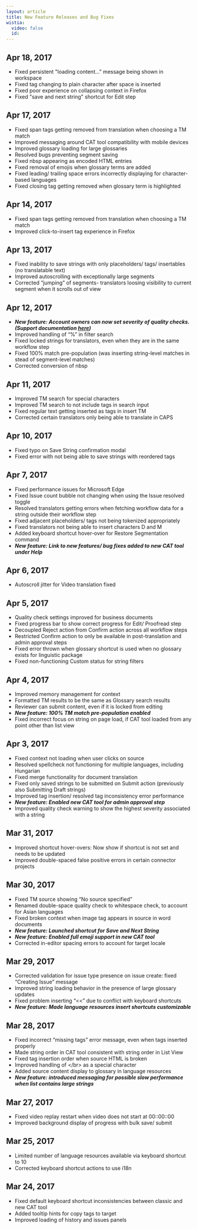 ```yaml
---
layout: article
title: New Feature Releases and Bug Fixes
wistia:
  video: false
  id:
---
```



## Apr 18, 2017

* Fixed persistent "loading content..." message being shown in workspace
* Fixed tag changing to plain character after space is inserted
* Fixed poor experience on collapsing context in Firefox
* Fixed "save and next string" shortcut for Edit step

## Apr 17, 2017

* Fixed span tags getting removed from translation when choosing a TM match
* Improved messaging around CAT tool compatibility with mobile devices
* Improved glossary loading for large glossaries
* Resolved bugs preventing segment saving
* Fixed nbsp appearing as encoded HTML entries
* Fixed removal of emojis when glossary terms are added
* Fixed leading/ trailing space errors incorrectly displaying for character-based languages
* Fixed closing tag getting removed when glossary term is highlighted

## Apr 14, 2017

* Fixed span tags getting removed from translation when choosing a TM match
* Improved click-to-insert tag experience in Firefox

## Apr 13, 2017

* Fixed inability to save strings with only placeholders/ tags/ insertables (no translatable text)
* Improved autoscrolling with exceptionally large segments
* Corrected “jumping” of segments- translators loosing visibility to current segment when it scrolls out of view

## Apr 12, 2017

* ***New feature: Account owners can now set severity of quality checks. (Support documentation [here](http://help.smartling.com/knowledge-base/articles/Quality-Checks/#how-do-i-enable-disable-quality-checks-on-my-account))***
* Improved handling of “%” in filter search
* Fixed locked strings for translators, even when they are in the same workflow step
* Fixed 100% match pre-population (was inserting string-level matches in stead of segment-level matches)
* Corrected conversion of nbsp

## Apr 11, 2017

* Improved TM search for special characters
* Improved TM search to not include tags in search input
* Fixed regular text getting inserted as tags in insert TM
* Corrected certain translators only being able to translate in CAPS

## Apr 10, 2017

* Fixed typo on Save String confirmation modal
* Fixed error with not being able to save strings with reordered tags

## Apr 7, 2017

* Fixed performance issues for Microsoft Edge
* Fixed Issue count bubble not changing when using the Issue resolved toggle
* Resolved translators getting errors when fetching workflow data for a string outside their workflow step
* Fixed adjacent placeholders/ tags not being tokenized appropriately
* Fixed translators not being able to insert characters D and M
* Added keyboard shortcut hover-over for Restore Segmentation command
* ***New feature: Link to new features/ bug fixes added to new CAT tool under Help***

## Apr 6, 2017

* Autoscroll jitter for Video translation fixed

## Apr 5, 2017

* Quality check settings improved for business documents
* Fixed progress bar to show correct progress for Edit/ Proofread step
* Decoupled Reject action from Confirm action across all workflow steps
* Restricted Confirm action to only be available in post-translation and admin approval steps
* Fixed error thrown when glossary shortcut is used when no glossary exists for linguistic package
* Fixed non-functioning Custom status for string filters

## Apr 4, 2017

* Improved memory management for context
* Formatted TM results to be the same as Glossary search results
* Reviewer can submit content, even if it is locked from editing
* ***New feature: 100% TM match pre-population enabled***
* Fixed incorrect focus on string on page load, if CAT tool loaded from any point other than list view

## Apr 3, 2017

* Fixed context not loading when user clicks on source
* Resolved spellcheck not functioning for multiple languages, including Hungarian
* Fixed merge functionality for document translation
* Fixed only saved strings to be submitted on Submit action (previously also Submitting Draft strings)
* Improved tag insertion/ resolved tag inconsistency error performance
* ***New feature: Enabled new CAT tool for admin approval step***
* Improved quality check warning to show the highest severity associated with a string

## Mar 31, 2017

* Improved shortcut hover-overs: Now show if shortcut is not set and needs to be updated
* Improved double-spaced false positive errors in certain connector projects

## Mar 30, 2017

* Fixed TM source showing “No source specified”
* Renamed double-space quality check to whitespace check, to account for Asian languages
* Fixed broken context when image tag appears in source in word documents
* ***New feature: Launched shortcut for Save and Next String***
* ***New feature: Enabled full emoji support in new CAT tool***
* Corrected in-editor spacing errors to account for target locale

## Mar 29, 2017

* Corrected validation for issue type presence on issue create: fixed “Creating Issue” message
* Improved string loading behavior in the presence of large glossary updates
* Fixed problem inserting “&lt;&lt;” due to conflict with keyboard shortcuts
* ***New feature: Made language resources insert shortcuts customizable***

## Mar 28, 2017

* Fixed incorrect “missing tags” error message, even when tags inserted properly
* Made string order in CAT tool consistent with string order in List View
* Fixed tag insertion order when source HTML is broken
* Improved handling of &lt;/br&gt; as a special character
* Added source content display to glossary in language resources
* ***New feature: introduced messaging for possible slow performance when list contains large strings***

## Mar 27, 2017

* Fixed video replay restart when video does not start at 00::00::00
* Improved background display of progress with bulk save/ submit

## Mar 25, 2017

* Limited number of language resources available via keyboard shortcut to 10
* Corrected keyboard shortcut actions to use i18n

## Mar 24, 2017

* Fixed default keyboard shortcut inconsistencies between classic and new CAT tool
* Added tooltip hints for copy tags to target
* Improved loading of history and issues panels
